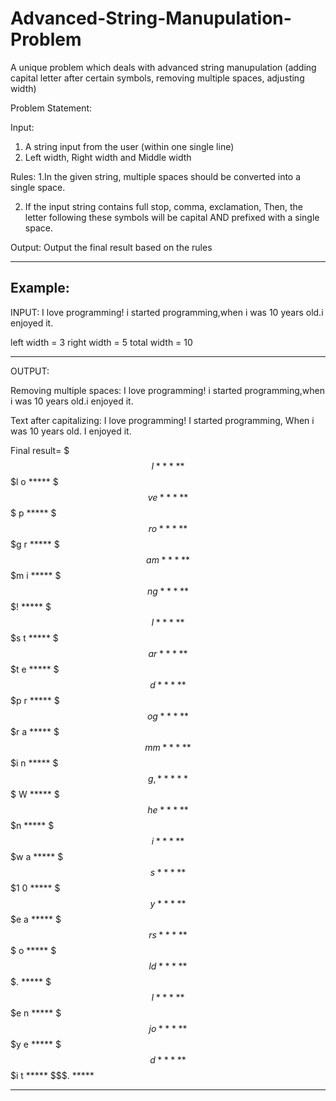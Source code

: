 # Advanced-String-Manupulation-Problem
A unique problem which deals with advanced string manupulation (adding capital letter after certain symbols, removing multiple spaces, adjusting width)

Problem Statement:

Input:
1. A string input from the user (within one single line)
2. Left width, Right width and Middle width

Rules:
1.In the given string, multiple spaces should be converted into a single space.

2. If the input string contains full stop, comma, exclamation,
Then, the letter following these symbols will be capital
AND prefixed with a single space.

Output:
Output the final result based on the rules

---------------
Example:
---------------
INPUT:
I love programming!       i started programming,when i was 10 years old.i enjoyed it.

left width = 3
right width = 5
total width = 10

---------------
OUTPUT:

Removing multiple spaces:
I love programming! i started programming,when i was 10 years old.i enjoyed it.


Text after capitalizing:
I love programming! I started programming, When i was 10 years old. I enjoyed it.

Final result=
$$$I   *****
$$$l o *****
$$$v e *****
$$$  p *****
$$$r o *****
$$$g r *****
$$$a m *****
$$$m i *****
$$$n g *****
$$$!   *****
$$$I   *****
$$$s t *****
$$$a r *****
$$$t e *****
$$$d   *****
$$$p r *****
$$$o g *****
$$$r a *****
$$$m m *****
$$$i n *****
$$$g , *****
$$$  W *****
$$$h e *****
$$$n   *****
$$$i   *****
$$$w a *****
$$$s   *****
$$$1 0 *****
$$$  y *****
$$$e a *****
$$$r s *****
$$$  o *****
$$$l d *****
$$$.   *****
$$$I   *****
$$$e n *****
$$$j o *****
$$$y e *****
$$$d   *****
$$$i t *****
$$$.   *****

--------
